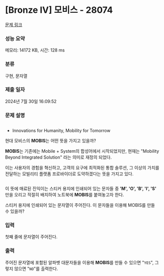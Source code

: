 # [Bronze IV] 모비스 - 28074 

[문제 링크](https://www.acmicpc.net/problem/28074) 

### 성능 요약

메모리: 14172 KB, 시간: 128 ms

### 분류

구현, 문자열

### 제출 일자

2024년 7월 30일 16:09:52

### 문제 설명

<p style="text-align: center;"><img alt="" src=""></p>

<ul>
	<li>Innovations for Humanity, Mobility for Tomorrow</li>
</ul>

<p>현대 모비스의 <strong>MOBIS</strong>는 어떤 뜻을 가지고 있을까?</p>

<p><strong>MOBIS</strong>는 기존에는 Mobile + System의 합성어에서 시작되었지만, 현재는 "Mobility Beyond Integrated Solution" 라는 의미로 재정의 되었다.</p>

<p>이는 사용자의 경험을 혁신하고, 고객의 요구에 최적화된 통합 솔루션, 그 이상의 가치를 전달하는 모빌리티 플랫폼 프로바이더로 도약하겠다는 뜻을 가지고 있다.</p>

<p style="text-align: center;"><img alt="" src=""></p>

<p>이 뜻에 매료된 진익이는 스티커 용지에 인쇄되어 있는 문자들 중<strong> 'M', 'O', 'B', 'I', 'S' </strong>만을 오리고 적절히 배치하여 노트북에 <strong>MOBIS</strong>를 붙여놓고자 한다.</p>

<p>스티커 용지에 인쇄되어 있는 문자열이 주어진다. 이 문자들을 이용해 MOBIS를 만들 수 있을까?</p>

### 입력 

 <p>첫째 줄에 문자열이 주어진다.</p>

### 출력 

 <p>주어진 문자열에 포함된 알파벳 대문자들을 이용해 <strong>MOBIS</strong>를 만들 수 있으면 "<code>YES</code>", 그렇지 않으면 "<code>NO</code>"를 출력한다.</p>


